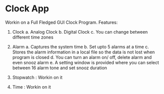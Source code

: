 # Clock App
Workin on a Full Fledged GUI Clock Program.
Features:
  1. Clock
    a. Analog Clock
    b. Digital Clock
    c. You can change between different time zones
  
  2. Alarm
    a. Captures the system time 
    b. Set upto 5 alarms at a time
    c. Stores the alarm information in a local file so the data is not lost when program is closed
    d. You can turn an alarm on/ off, delete alarm and even snooz alarm
    e. A setting window is provided where you can select between 16 alarm tone and set snooz duration
    
  3. Stopwatch : Workin on it
  
  4. Time : Workin on it
 
